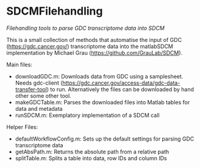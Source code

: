 # SDCMFilehandling
*Filehandling tools to parse GDC transcriptome data into SDCM*

This is a small collection of methods that automatise the input of GDC (https://gdc.cancer.gov/) transcriptome data 
into the matlabSDCM implementation by Michael Grau (https://github.com/GrauLab/SDCM).

Main files:
* downloadGDC.m: Downloads data from GDC using a samplesheet. Needs gdc-client (https://gdc.cancer.gov/access-data/gdc-data-transfer-tool) to run. Alternatively the files can be downloaded by hand other some other tool.
* makeGDCTable.m: Parses the downloaded files into Matlab tables for data and metadata
* runSDCM.m: Exemplatory implementation of a SDCM call

Helper Files:
* defaultWorkflowConfig.m: Sets up the default settings for parsing GDC transcriptome data
* getAbsPath.m: Returns the absolute path from a relative path
* splitTable.m: Splits a table into data, row IDs and column IDs
